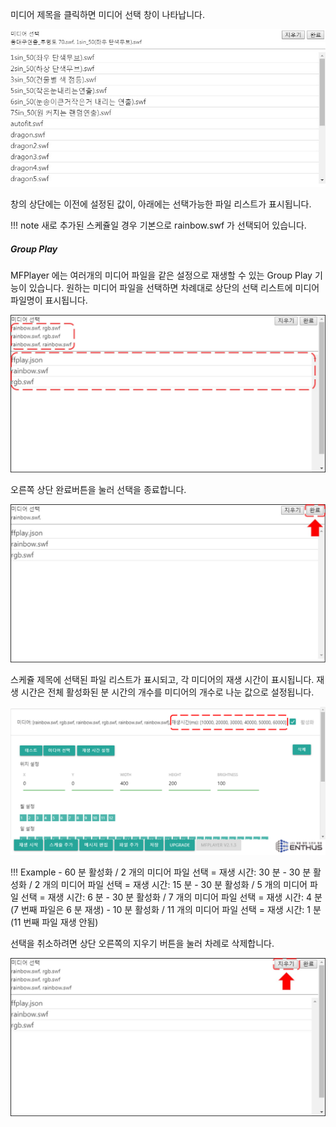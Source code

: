 미디어 제목을 클릭하면 미디어 선택 창이 나타납니다.

![](img/media_window.jpg)

창의 상단에는 이전에 설정된 값이, 아래에는 선택가능한 파일 리스트가 표시됩니다.

!!! note
    새로 추가된 스케쥴일 경우 기본으로 rainbow.swf 가 선택되어 있습니다.

##### Group Play
MFPlayer 에는 여러개의 미디어 파일을 같은 설정으로 재생할 수 있는 Group Play 기능이 있습니다. 원하는 미디어 파일을 선택하면 차례대로 상단의 선택 리스트에 미디어 파일명이 표시됩니다.

![](img/media_select.jpg)

오른쪽 상단 완료버튼을 눌러 선택을 종료합니다.

![](img/media_select_complete.jpg)

스케쥴 제목에 선택된 파일 리스트가 표시되고, 각 미디어의 재생 시간이 표시됩니다. 재생 시간은 전체 활성화된 분 시간의 개수를 미디어의 개수로 나눈 값으로 설정됩니다.

![](img/media_select_complete_display.jpg)

!!! Example
    - 60 분 활성화 / 2 개의 미디어 파일 선택 = 재생 시간: 30 분
    - 30 분 활성화 / 2 개의 미디어 파일 선택 = 재생 시간: 15 분
    - 30 분 활성화 / 5 개의 미디어 파일 선택 = 재생 시간: 6 분
    - 30 분 활성화 / 7 개의 미디어 파일 선택 = 재생 시간: 4 분 (7 번째 파일은 6 분 재생)
    - 10 분 활성화 / 11 개의 미디어 파일 선택 = 재생 시간: 1 분 (11 번째 파일 재생 안됨)

선택을 취소하려면 상단 오른쪽의 지우기 버튼을 눌러 차례로 삭제합니다.

![](img/media_select_delete.jpg)